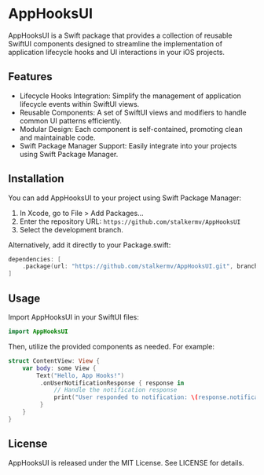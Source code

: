 # AppHooksUI

AppHooksUI is a Swift package that provides a collection of reusable SwiftUI components designed to streamline the implementation of application lifecycle hooks and UI interactions in your iOS projects.

## Features
- Lifecycle Hooks Integration: Simplify the management of application lifecycle events within SwiftUI views.
- Reusable Components: A set of SwiftUI views and modifiers to handle common UI patterns efficiently.
- Modular Design: Each component is self-contained, promoting clean and maintainable code.
- Swift Package Manager Support: Easily integrate into your projects using Swift Package Manager.

## Installation

You can add AppHooksUI to your project using Swift Package Manager:
1. In Xcode, go to File > Add Packages…
2. Enter the repository URL: `https://github.com/stalkermv/AppHooksUI`
3. Select the development branch.

Alternatively, add it directly to your Package.swift:

```swift
dependencies: [
    .package(url: "https://github.com/stalkermv/AppHooksUI.git", branch: "development")
]
```

## Usage

Import AppHooksUI in your SwiftUI files:

```swift
import AppHooksUI
```

Then, utilize the provided components as needed. For example:

```swift
struct ContentView: View {
    var body: some View {
        Text("Hello, App Hooks!")
         .onUserNotificationResponse { response in
             // Handle the notification response
             print("User responded to notification: \(response.notification)")
         }
    }
}
```

## License

AppHooksUI is released under the MIT License. See LICENSE for details.
